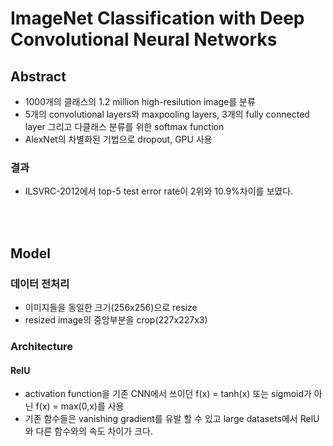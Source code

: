 # ImageNet Classification with Deep Convolutional Neural Networks

## Abstract

- 1000개의 클래스의 1.2 million high-resilution image를 분류
- 5개의 convolutional layers와 maxpooling layers, 3개의 fully connected layer 그리고 다클래스 분류를 위한 softmax function
- AlexNet의 차별화된 기법으로 dropout, GPU 사용
### 결과
- ILSVRC-2012에서 top-5 test error rate이 2위와 10.9%차이를 보였다.

<br><br>

## Model

### 데이터 전처리
- 이미지들을 동일한 크기(256x256)으로 resize
- resized image의 중앙부분을 crop(227x227x3)

### Architecture
#### RelU
- activation function을 기존 CNN에서 쓰이던 f(x) = tanh(x) 또는 sigmoid가 아닌 f(x) = max(0,x)를 사용
- 기존 함수들은 vanishing gradient를 유발 할 수 있고 large datasets에서 RelU와 다른 함수와의 속도 차이가 크다.  
